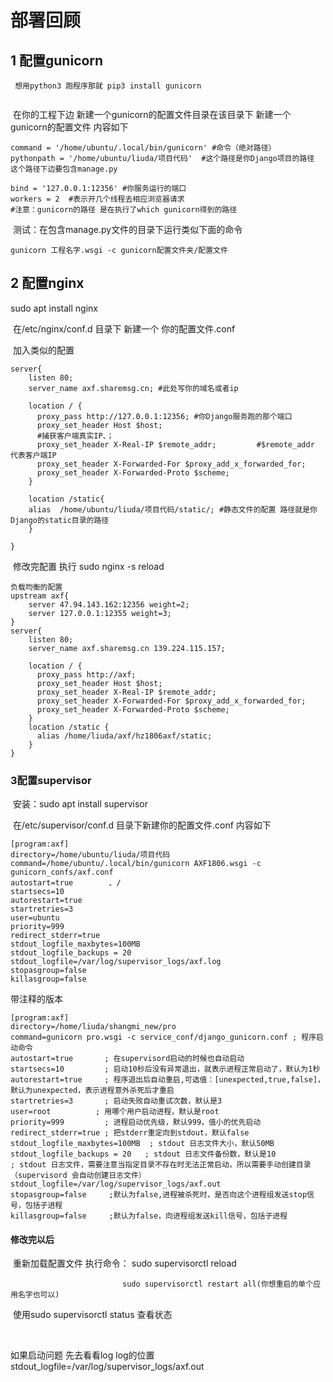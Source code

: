 # 部署回顾

## 	1 配置gunicorn

~~~
 想用python3 跑程序那就 pip3 install gunicorn
 
~~~

​		在你的工程下边 新建一个gunicorn的配置文件目录在该目录下 新建一个gunicorn的配置文件 内容如下

~~~
command = '/home/ubuntu/.local/bin/gunicorn' #命令（绝对路径）
pythonpath = '/home/ubuntu/liuda/项目代码'  #这个路径是你Django项目的路径 这个路径下边要包含manage.py

bind = '127.0.0.1:12356' #你服务运行的端口
workers = 2  #表示开几个线程去相应浏览器请求
#注意：gunicorn的路径 是在执行了which gunicorn得到的路径
~~~

​	测试：在包含manage.py文件的目录下运行类似下面的命令

~~~	
gunicorn 工程名字.wsgi -c gunicorn配置文件夹/配置文件
~~~

## 	2 配置nginx

sudo apt install nginx

​			在/etc/nginx/conf.d 目录下 新建一个 你的配置文件.conf

​		加入类似的配置

~~~
server{
    listen 80;
    server_name axf.sharemsg.cn; #此处写你的域名或者ip

    location / {
      proxy_pass http://127.0.0.1:12356; #你Django服务跑的那个端口
      proxy_set_header Host $host;
      #捕获客户端真实IP、；
      proxy_set_header X-Real-IP $remote_addr;         #$remote_addr 代表客户端IP
      proxy_set_header X-Forwarded-For $proxy_add_x_forwarded_for;
      proxy_set_header X-Forwarded-Proto $scheme;
    }
    
    location /static{
	alias  /home/ubuntu/liuda/项目代码/static/; #静态文件的配置 路径就是你Django的static目录的路径
    }

}
~~~

​	修改完配置 执行 sudo nginx -s reload

~~~
负载均衡的配置
upstream axf{
    server 47.94.143.162:12356 weight=2;
    server 127.0.0.1:12355 weight=3;
}
server{
    listen 80;
    server_name axf.sharemsg.cn 139.224.115.157;

    location / {
      proxy_pass http://axf;
      proxy_set_header Host $host;
      proxy_set_header X-Real-IP $remote_addr;
      proxy_set_header X-Forwarded-For $proxy_add_x_forwarded_for;
      proxy_set_header X-Forwarded-Proto $scheme;
    }
    location /static {
      alias /home/liuda/axf/hz1806axf/static;
    }
}

~~~



### 	3配置supervisor

​		安装：sudo apt install supervisor

​		在/etc/supervisor/conf.d 目录下新建你的配置文件.conf 内容如下

~~~
[program:axf]
directory=/home/ubuntu/liuda/项目代码
command=/home/ubuntu/.local/bin/gunicorn AXF1806.wsgi -c gunicorn_confs/axf.conf
autostart=true        、/
startsecs=10         
autorestart=true     
startretries=3       
user=ubuntu           
priority=999          
redirect_stderr=true 
stdout_logfile_maxbytes=100MB  
stdout_logfile_backups = 20
stdout_logfile=/var/log/supervisor_logs/axf.log
stopasgroup=false
killasgroup=false
~~~

带注释的版本

~~~
[program:axf]
directory=/home/liuda/shangmi_new/pro
command=gunicorn pro.wsgi -c service_conf/django_gunicorn.conf ; 程序启动命令
autostart=true       ; 在supervisord启动的时候也自动启动
startsecs=10         ; 启动10秒后没有异常退出，就表示进程正常启动了，默认为1秒
autorestart=true     ; 程序退出后自动重启,可选值：[unexpected,true,false]，默认为unexpected，表示进程意外杀死后才重启
startretries=3       ; 启动失败自动重试次数，默认是3
user=root          ; 用哪个用户启动进程，默认是root
priority=999         ; 进程启动优先级，默认999，值小的优先启动
redirect_stderr=true ; 把stderr重定向到stdout，默认false
stdout_logfile_maxbytes=100MB  ; stdout 日志文件大小，默认50MB
stdout_logfile_backups = 20   ; stdout 日志文件备份数，默认是10
; stdout 日志文件，需要注意当指定目录不存在时无法正常启动，所以需要手动创建目录（supervisord 会自动创建日志文件）
stdout_logfile=/var/log/supervisor_logs/axf.out
stopasgroup=false     ;默认为false,进程被杀死时，是否向这个进程组发送stop信号，包括子进程
killasgroup=false     ;默认为false，向进程组发送kill信号，包括子进程
~~~

####  修改完以后 

​	重新加载配置文件 执行命令： sudo supervisorctl reload

 							 sudo supervisorctl restart all(你想重启的单个应用名字也可以)

​	使用sudo supervisorctl status 查看状态

​	

如果启动问题 先去看看log log的位置 stdout_logfile=/var/log/supervisor_logs/axf.out